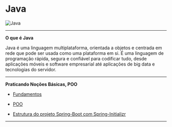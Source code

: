 # Java

![Java](https://img.shields.io/badge/java-%23ED8B00.svg?style=for-the-badge&logo=openjdk&logoColor=white)

---

**O que é Java**

Java é uma linguagem multiplataforma, orientada a objetos e centrada em rede que pode ser usada como uma plataforma em si. É uma linguagem de programação rápida, segura e confiável para codificar tudo, desde aplicações móveis e software empresarial até aplicações de big data e tecnologias do servidor.

---

 **Praticando Noções Básicas, POO**


 - [Fundamentos ](https://github.com/HenriquePST/Java-Pratices/tree/main/FundamentosJava/br/com/tw/JavaPratices)
 
 - [POO ](https://github.com/HenriquePST/Java-Pratices/tree/main/Poo)

 - [ Estrutura do projeto Spring-Boot com Spring-Initializr ](https://github.com/HenriquePST/Java-Pratices/tree/main/conhecendo-spring)

---
